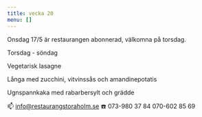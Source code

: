 ```yaml
---
title: vecka 20
menu: []
---
```

Onsdag 17/5 är restaurangen abonnerad, välkomna på torsdag.

Torsdag - söndag

Vegetarisk lasagne

Långa med zucchini, vitvinssås och amandinepotatis

Ugnspannkaka med rabarbersylt och grädde

📫 info@restaurangstoraholm.se
☎️ 073-980 37 84
070-602 85 69